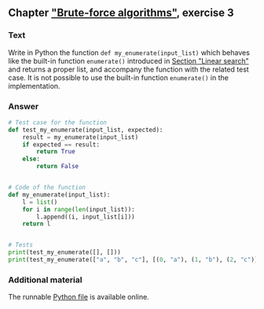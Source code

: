 ## Chapter ["Brute-force algorithms"](https://comp-think.github.io/book/06.pdf), exercise 3

### Text
Write in Python the function `def my_enumerate(input_list)` which behaves like the built-in function `enumerate()` introduced in [Section "Linear search"](https://comp-think.github.io/book/06) and returns a proper list, and accompany the function with the related test case. It is not possible to use the built-in function `enumerate()` in the implementation.

### Answer
```python
# Test case for the function
def test_my_enumerate(input_list, expected):
    result = my_enumerate(input_list)
    if expected == result:
        return True
    else:
        return False


# Code of the function
def my_enumerate(input_list):
    l = list()
    for i in range(len(input_list)):
        l.append((i, input_list[i]))
    return l


# Tests
print(test_my_enumerate([], []))
print(test_my_enumerate(["a", "b", "c"], [(0, "a"), (1, "b"), (2, "c")]))
```

### Additional material
The runnable [Python file](exercise-3.py) is available online.
